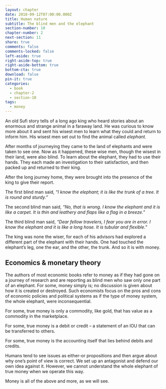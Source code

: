 ```yaml
---
layout: chapter
date: 2018-09-12T07:00:00.000Z
title: Human nature
subtitle: The blind men and the elephant
section-number: 10
chapter-number: 2
next-section: 11
share: true
comments: false
comments-locked: false
left-aside: true
right-aside-top: true
right-aside-bottom: true
bottom-cta: true
download: false
pin-it: true
categories:
  - book
  - chapter-2
  - section-10
tags:
  - money
---
```

An old Sufi story tells of a long ago king who heard stories about an
enormous and strange animal in a faraway land. He was curious to
know more about it and sent his wisest men to learn what they could
and return to inform him. His wisest men set out to find the animal
called _elephant._

After months of journeying they came to the land of elephants and
were taken to see one. Now as it happened, these wise men, though
the wisest in their land, were also blind. To learn about the elephant,
they had to use their hands. They each made an investigation to their
satisfaction, and then packed up and returned to their king.

After the long journey home, they were brought into the presence of
the king to give their report.

The first blind man said, _“I know the elephant; it is like the trunk of a
 tree. It is round and sturdy.”_

The second blind man said, _“No, that is wrong. I know the elephant
and it is like a carpet. It is thin and leathery and flaps like a flag in
a breeze.”_

The third blind man said, _“Dear fellow travelers, I fear you are in error.
I know the elephant and it is like a long hose. It is tubular and flexible.”_

The king was none the wiser, for each of his advisors had explored
a different part of the elephant with their hands. One had touched
the elephant’s leg, one the ear, and the other, the trunk. And so it is
with money.

## Economics & monetary theory

The authors of most economic books refer to money as if they had
gone on a journey of research and are reporting as blind men who
saw only one part of an elephant. For some, money simply is; no
discussion is given about how it is created or destroyed. Such
economists focus on the pros and cons of economic policies and
political systems as if the type of money system, the whole elephant,
were inconsequential.

For some, true money is only a commodity, like gold, that has value
as a commodity in the marketplace.

For some, true money is a debit or credit – a statement of an IOU that
can be transferred to others.

For some, true money is the accounting itself that lies behind debits
and credits.

Humans tend to see issues as either-or propositions and then argue
about why one’s point of view is correct. We set up an antagonist and
defend our own idea against it. However, we cannot understand the
whole elephant of true money when we operate this way.

Money is all of the above and more, as we will see.
